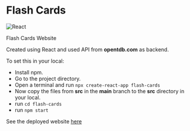 # Flash Cards
![React](https://github.com/bvvnmanikanta/flashcards/blob/main/src/favicon.ico)

Flash Cards Website

Created using React and used API from **opentdb.com** as backend.

To set this in your local:

  - Install npm.
  - Go to the project directory.
  - Open a terminal and run `npx create-react-app flash-cards`
  - Now copy the files from **src** in the **main** branch to the **src** directory in your local.
  - run `cd flash-cards`
  - run `npm start`

See the deployed website [here](https://bvvnmanikanta.github.io/flashcards)
